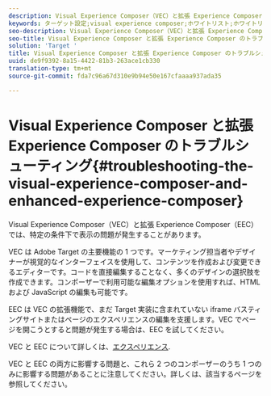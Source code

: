 ```yaml
---
description: Visual Experience Composer（VEC）と拡張 Experience Composer（EEC）では、特定の条件下で表示の問題が発生することがあります。
keywords: ターゲット設定;visual experience composer;ホワイトリスト;ホワイトリスト;拡張 visual experience composer;vec;visual experience composer のトラブルシューティング;トラブルシューティング;eec;拡張 experience composer;tls;tls 1.2
seo-description: Visual Experience Composer（VEC）と拡張 Experience Composer（EEC）では、特定の条件下で表示の問題が発生することがあります。
seo-title: Visual Experience Composer と拡張 Experience Composer のトラブルシューティング
solution: 'Target '
title: Visual Experience Composer と拡張 Experience Composer のトラブルシューティング
uuid: de9f9392-8a15-4422-81b3-263ace1cb330
translation-type: tm+mt
source-git-commit: fda7c96a67d310e9b94e50e167cfaaaa937ada35

---
```



# Visual Experience Composer と拡張 Experience Composer のトラブルシューティング{#troubleshooting-the-visual-experience-composer-and-enhanced-experience-composer}

Visual Experience Composer（VEC）と拡張 Experience Composer（EEC）では、特定の条件下で表示の問題が発生することがあります。

VEC は Adobe Target の主要機能の 1 つです。マーケティング担当者やデザイナーが視覚的なインターフェイスを使用して、コンテンツを作成および変更できるエディターです。コードを直接編集することなく、多くのデザインの選択肢を作成できます。コンポーザーで利用可能な編集オプションを使用すれば、HTML および JavaScript の編集も可能です。

EEC は VEC の拡張機能で、まだ Target 実装に含まれていない iframe バスティングサイトまたはページのエクスペリエンスの編集を支援します。VEC でページを開こうとすると問題が発生する場合は、EEC を試してください。

VEC と EEC について詳しくは、[エクスペリエンス](../../../c-experiences/experiences.md#concept_A2E10F6AFB3D4AEAB6951EE14688848D).

VEC と EEC の両方に影響する問題と、これら 2 つのコンポーザーのうち 1 つのみに影響する問題があることに注意してください。詳しくは、該当するページを参照してください。
